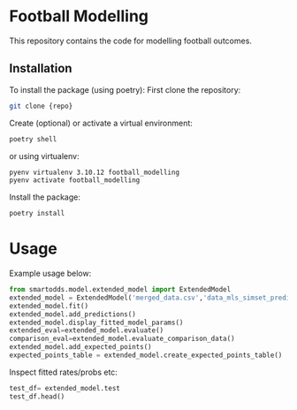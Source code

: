 # Football Modelling
This repository contains the code for modelling football outcomes.

## Installation
To install the package (using poetry):
First clone the repository:
```bash
git clone {repo}
```
Create (optional) or activate a virtual environment:
```bash
poetry shell
```
or using virtualenv:
```bash
pyenv virtualenv 3.10.12 football_modelling
pyenv activate football_modelling
```

Install the package:
```bash
poetry install
```

# Usage
Example usage below:
```python
from smartodds.model.extended_model import ExtendedModel
extended_model = ExtendedModel('merged_data.csv','data_mls_simset_predictions.csv')
extended_model.fit()
extended_model.add_predictions()
extended_model.display_fitted_model_params()
extended_eval=extended_model.evaluate()
comparison_eval=extended_model.evaluate_comparison_data()
extended_model.add_expected_points()
expected_points_table = extended_model.create_expected_points_table()
```

Inspect fitted rates/probs etc:
```python
test_df= extended_model.test
test_df.head()
```
